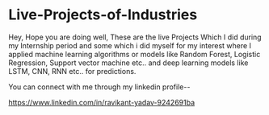 # Live-Projects-of-Industries
Hey, Hope you are doing well, 
These are the live Projects  Which I did during my Internship period  and some which i did myself for my interest where I applied machine learning 
algorithms or models like Random Forest, Logistic Regression, Support vector machine etc.. and deep learning models like LSTM, CNN, RNN etc.. for predictions.



You can connect with me through my linkedin profile--

https://www.linkedin.com/in/ravikant-yadav-9242691ba

